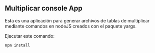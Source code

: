 ## Multiplicar console App

Esta es una aplicación para generar archivos de tablas
de multiplicar mediante comandos en nodeJS creados con el paquete
yargs.

Ejecutar este comando:

```
npm install
```
